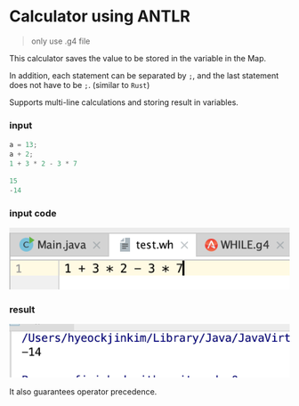 # Calculator using ANTLR
> only use .g4 file

This calculator saves the value to be stored in the variable in the Map.

In addition, each statement can be separated by `;`,
and the last statement does not have to be `;`. (similar to `Rust`) 

Supports multi-line calculations and storing result in variables.

### input
```python
a = 13;
a + 2;
1 + 3 * 2 - 3 * 7
```

```python
15
-14
```

### input code
![code](imgs/test_wh.png)


### result
![result](imgs/result.png)

It also guarantees operator precedence.
